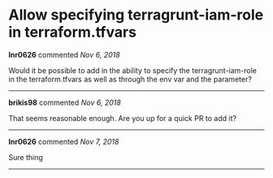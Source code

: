 # Allow specifying terragrunt-iam-role in terraform.tfvars

**lnr0626** commented *Nov 6, 2018*

Would it be possible to add in the ability to specify the terragrunt-iam-role in the terraform.tfvars as well as through the env var and the parameter?
<br />
***


**brikis98** commented *Nov 6, 2018*

That seems reasonable enough. Are you up for a quick PR to add it?
***

**lnr0626** commented *Nov 7, 2018*

Sure thing
***


